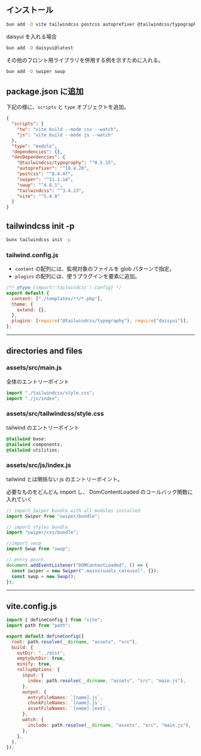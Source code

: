 ## インストール

```bash
bun add -D vite tailwindcss postcss autoprefixer @tailwindcss/typography
```

daisyui を入れる場合

```bash
bun add -D daisyui@latest
```

その他のフロント用ライブラリを併用する例を示すために入れる。

```bash
bun add -D swiper swup
```

## package.json に追加

下記の様に、`scripts` と `type` オブジェクトを追加。

```json
{
  "scripts": {
    "tw": "vite build --mode css --watch",
    "js": "vite build --mode js --watch"
  },
  "type": "module",
  "dependencies": {},
  "devDependencies": {
    "@tailwindcss/typography": "^0.5.15",
    "autoprefixer": "^10.4.20",
    "postcss": "^8.4.47",
    "swiper": "^11.1.14",
    "swup": "^4.8.1",
    "tailwindcss": "^3.4.13",
    "vite": "^5.4.8"
  }
}
```

## tailwindcss init -p

```bash
bunx tailwindcss init -p
```

### tailwind.config.js

- `content` の配列には、監視対象のファイルを glob パターンで指定。
- `plugins` の配列には、使うプラグインを要素に追加。

```js
/** @type {import('tailwindcss').Config} */
export default {
  content: ["./templates/**/*.php"],
  theme: {
    extend: {},
  },
  plugins: [require("@tailwindcss/typography"), require("daisyui")],
};
```

---

## directories and files

### assets/src/main.js

全体のエントリーポイント

```js
import "./tailwindcss/style.css";
import "./js/index";
```

### assets/src/tailwindcss/style.css

tailwind のエントリーポイント

```css
@tailwind base;
@tailwind components;
@tailwind utilities;
```

### assets/src/js/index.js

tailwind とは関係ない js のエントリーポイント。

必要なものをどんどん import し、 DomContentLoaded のコールバック関数に入れていく

```js
// import Swiper bundle with all modules installed
import Swiper from "swiper/bundle";

// import styles bundle
import "swiper/css/bundle";

//import swup
import Swup from "swup";

// entry point
document.addEventListener("DOMContentLoaded", () => {
  const swiper = new Swiper(".mainvisuals_carousel", {});
  const swup = new Swup();
});
```

---

## vite.config.js

```js
import { defineConfig } from "vite";
import path from "path";

export default defineConfig({
  root: path.resolve(__dirname, "assets", "src"),
  build: {
    outDir: "../dist",
    emptyOutDir: true,
    minify: true,
    rollupOptions: {
      input: {
        index: path.resolve(__dirname, "assets", "src", "main.js"),
      },
      output: {
        entryFileNames: `[name].js`,
        chunkFileNames: `[name].js`,
        assetFileNames: `[name].[ext]`,
      },
      watch: {
        include: path.resolve(__dirname, "assets", "src", "main.js"),
      },
    },
  },
});
```
